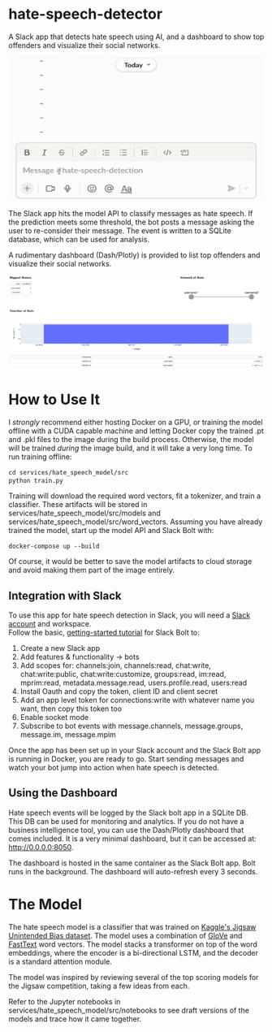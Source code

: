 # hate-speech-detector
A Slack app that detects hate speech using AI, and a dashboard to show top offenders and visualize their social networks.

![demo](readme_files/slack_demo.gif)

The Slack app hits the model API to classify messages as hate speech.  If the prediction meets some threshold, the bot 
posts a message asking the user to re-consider their message.  The event is written to a SQLite database, which can be 
used for analysis.

A rudimentary dashboard (Dash/Plotly) is provided to list top offenders and visualize their social networks.  

![dashboard](readme_files/dashboard_screenshot.png)

# How to Use It

I <em>strongly</em> recommend either hosting Docker on a GPU, or training the model offline with a CUDA capable machine 
and letting Docker copy the trained .pt and .pkl files to the image during the build process.  Otherwise, the model 
will be trained <em>during</em> the image build, and it will take a very long time.  To run training offline:

```commandline
cd services/hate_speech_model/src
python train.py
```

Training will download the required word vectors, fit a tokenizer, and train a classifier.  These artifacts will be 
stored in services/hate_speech_model/src/models and services/hate_speech_model/src/word_vectors.  Assuming you have 
already trained the model, start up the model API and Slack Bolt with:

```commandline
docker-compose up --build
```

Of course, it would be better to save the model artifacts to cloud storage and avoid making them part of the image 
entirely.

## Integration with Slack

To use this app for hate speech detection in Slack, you will need a [Slack account](https://slack.com) and workspace.  
Follow the basic, [getting-started tutorial](https://slack.dev/bolt-python/tutorial/getting-started) for Slack Bolt to:
1. Create a new Slack app
2. Add features & functionality -> bots
3. Add scopes for: channels:join, channels:read, chat:write, chat:write:public, chat:write:customize, groups:read, 
im:read, mprim:read, metadata.message.read, users.profile.read, users:read
4. Install Oauth and copy the token, client ID and client secret
5. Add an app level token for connections:write with whatever name you want, then copy this token too
6. Enable socket mode
7. Subscribe to bot events with message.channels, message.groups, message.im, message.mpim

Once the app has been set up in your Slack account and the Slack Bolt app is running in Docker, you are ready to 
go.  Start sending messages and watch your bot jump into action when hate speech is detected.

## Using the Dashboard

Hate speech events will be logged by the Slack bolt app in a SQLite DB.  This DB can be used for monitoring and 
analytics.  If you do not have a business intelligence tool, you can use the Dash/Plotly dashboard that comes 
included.  It is a very minimal dashboard, but it can be accessed at: http://0.0.0.0:8050.

The dashboard is hosted in the same container as the Slack Bolt app.  Bolt runs in the background.  The dashboard will 
auto-refresh every 3 seconds.

# The Model

The hate speech model is a classifier that was trained on 
[Kaggle's Jigsaw Unintended Bias dataset](https://www.kaggle.com/competitions/jigsaw-unintended-bias-in-toxicity-classification/rules).
The model uses a combination of [GloVe](https://nlp.stanford.edu/projects/glove/) and [FastText](https://fasttext.cc/) 
word vectors.  The model stacks a transformer on top of the word embeddings, where the encoder is a bi-directional 
LSTM, and the decoder is a standard attention module.  

The model was inspired by reviewing several of the top scoring models for the Jigsaw competition, taking a few ideas 
from each.

Refer to the Jupyter notebooks in services/hate_speech_model/src/notebooks to see draft versions of the models and 
trace how it came together.
